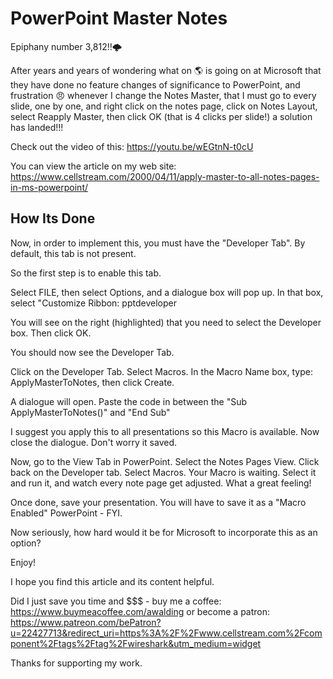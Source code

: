 # PowerPoint Master Notes
Epiphany number 3,812!!:cloud_with_lightning:

After years and years of wondering what on :earth_americas: is going on at Microsoft that they have done no feature changes of significance to PowerPoint, and frustration :angry: whenever I change the Notes Master, that I must go to every slide, one by one, and right click on the notes page, click on Notes Layout, select Reapply Master, then click OK (that is 4 clicks per slide!) a solution has landed!!!

Check out the video of this:
https://youtu.be/wEGtnN-t0cU

You can view the article on my web site: https://www.cellstream.com/2000/04/11/apply-master-to-all-notes-pages-in-ms-powerpoint/

## How Its Done
Now, in order to implement this, you must have the "Developer Tab".  By default, this tab is not present. 

So the first step is to enable this tab. 

Select FILE, then select Options, and a dialogue box will pop up.  In that box, select "Customize Ribbon: pptdeveloper

You will see on the right (highlighted) that you need to select the Developer box.  Then click OK.

You should now see the Developer Tab.

Click on the Developer Tab.  Select Macros.  In the Macro Name box, type: ApplyMasterToNotes, then click Create.

A dialogue will open.  Paste the code in between the "Sub ApplyMasterToNotes()" and "End Sub"

I suggest you apply this to all presentations so this Macro is available. Now close the dialogue. Don't worry it saved.

Now, go to the View Tab in PowerPoint. Select the Notes Pages View. Click back on the Developer tab. Select Macros. Your Macro is waiting. Select it and run it, and watch every note page get adjusted. What a great feeling!

Once done, save your presentation.  You will have to save it as a "Macro Enabled" PowerPoint - FYI.

Now seriously, how hard would it be for Microsoft to incorporate this as an option?

Enjoy!

I hope you find this article and its content helpful.  

Did I just save you time and $$$ - buy me a coffee: https://www.buymeacoffee.com/awalding or become a patron: https://www.patreon.com/bePatron?u=22427713&redirect_uri=https%3A%2F%2Fwww.cellstream.com%2Fcomponent%2Ftags%2Ftag%2Fwireshark&utm_medium=widget

Thanks for supporting my work.

